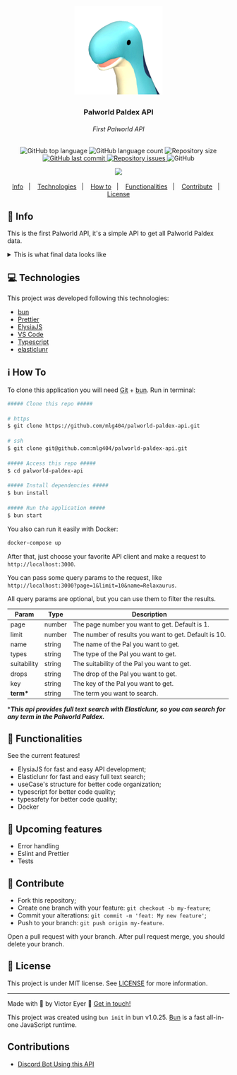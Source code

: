 <h1 align="center">
  <img alt="Palworld Paldex" title="Palworld Paldex" src=".github/pal.png" width="200px" />
</h1>

<h3 align="center">
  Palworld Paldex API
</h3>
<h6 align="center"><i>First Palworld API</i></h6>

<p align="center">
  <img alt="GitHub top language" src="https://img.shields.io/github/languages/top/mlg404/palworld-paldex-api.svg">

  <img alt="GitHub language count" src="https://img.shields.io/github/languages/count/mlg404/palworld-paldex-api.svg">

  <img alt="Repository size" src="https://img.shields.io/github/repo-size/mlg404/palworld-paldex-api.svg">
  <a href="https://github.com/mlg404/palworld-paldex-api/commits/master">
    <img alt="GitHub last commit" src="https://img.shields.io/github/last-commit/mlg404/palworld-paldex-api.svg">
  </a>

  <a href="https://github.com/mlg404/palworld-paldex-api/issues">
    <img alt="Repository issues" src="https://img.shields.io/github/issues/mlg404/palworld-paldex-api.svg">
  </a>

  <img alt="GitHub" src="https://img.shields.io/github/license/mlg404/palworld-paldex-api.svg">
</p>
<p align="center"><a href="https://www.buymeacoffee.com/mlg404"><img src="https://img.buymeacoffee.com/button-api/?text=Buy me a coffee&emoji=&slug=mlg404&button_colour=BD5FFF&font_colour=ffffff&font_family=Poppins&outline_colour=000000&coffee_colour=FFDD00" /></a></p>

<p align="center">
  <a href="#rocket-info">Info</a>&nbsp;&nbsp;&nbsp;|&nbsp;&nbsp;&nbsp;
  <a href="#computer-technologies">Technologies</a>&nbsp;&nbsp;&nbsp;|&nbsp;&nbsp;&nbsp;
  <a href="#information_source-how-to">How to</a>&nbsp;&nbsp;&nbsp;|&nbsp;&nbsp;&nbsp;
  <a href="#mag_right-functionalities">Functionalities</a>&nbsp;&nbsp;&nbsp;|&nbsp;&nbsp;&nbsp;
  <a href="#busts_in_silhouette-contribute">Contribute</a>&nbsp;&nbsp;&nbsp;|&nbsp;&nbsp;&nbsp;
  <a href="#memo-license">License</a>
</p>

## :rocket: Info

This is the first Palworld API, it's a simple API to get all Palworld Paldex data.

<details>
  <summary>This is what final data looks like</summary>

```json
{
  "content": [
    {
      "id": 85,
      "key": "085",
      "image": "/public/images/085.png",
      "name": "Relaxaurus",
      "wiki": "https://palworld.fandom.com/wiki/Relaxaurus",
      "types": ["dragon", "water"],
      "imageWiki": "https://static.wikia.nocookie.net/palworld/images/0/01/Relaxaurus_menu.png/",
      "suitability": [
        {
          "type": "watering",
          "level": 2
        },
        {
          "type": "transporting",
          "level": 1
        }
      ],
      "drops": ["high_quality_pal_oil", "ruby"],
      "aura": {
        "name": "hungry_missile",
        "description": "Can be ridden. Can rapidly fire a missile launcher while mounted."
      },
      "description": "Contrary to its blasé appearance, it's quite ferocious.\nIt perceives everything in its sight as prey and will stop at nothing to devour it.",
      "skills": [
        {
          "level": 1,
          "name": "dragon_cannon",
          "type": "dragon",
          "cooldown": 2,
          "power": 30,
          "description": "Hurls an energy ball imbued with draconic energy at an enemy.\n"
        },
        {
          "level": 7,
          "name": "aqua_gun",
          "type": "water",
          "cooldown": 4,
          "power": 40,
          "description": "Hurls a ball of water straight at an enemy.\n"
        },
        {
          "level": 15,
          "name": "dragon_burst",
          "type": "dragon",
          "cooldown": 10,
          "power": 55,
          "description": "Quickly discharges draconic energy, damaging those around it.\n"
        },
        {
          "level": 22,
          "name": "bubble_blast",
          "type": "water",
          "cooldown": 13,
          "power": 65,
          "description": "Fires numerous bubbles that slowly pursue an enemy.\n"
        },
        {
          "level": 30,
          "name": "draconic_breath",
          "type": "dragon",
          "cooldown": 15,
          "power": 70,
          "description": "Exhales breath imbued with draconic energy, dealing continuous damage to those in front of it.\n"
        },
        {
          "level": 40,
          "name": "aqua_burst",
          "type": "water",
          "cooldown": 30,
          "power": 100,
          "description": "Creates a giant ball of water and hurls it at an enemy.\n"
        },
        {
          "level": 50,
          "name": "dragon_meteor",
          "type": "dragon",
          "cooldown": 55,
          "power": 150,
          "description": "Calls down numerous small meteorites and launches them at an enemy.\n"
        }
      ]
    }
  ],
  "page": 1,
  "limit": 10,
  "count": 1,
  "total": 1
}
```

</details>

## :computer: Technologies

This project was developed following this technologies:

- [bun](https://bun.sh/)
- [Prettier](https://prettier.io/)
- [ElysiaJS](https://elysiajs.com/)
- [VS Code][vc]
- [Typescript](https://www.typescriptlang.org/)
- [elasticlunr](https://github.com/weixsong/elasticlunr.js)

## :information_source: How To

To clone this application you will need [Git](https://git-scm.com) + [bun](https://bun.sh/). Run in terminal:

```bash
##### Clone this repo #####

# https
$ git clone https://github.com/mlg404/palworld-paldex-api.git

# ssh
$ git clone git@github.com:mlg404/palworld-paldex-api.git

##### Access this repo #####
$ cd palworld-paldex-api

##### Install dependencies #####
$ bun install

##### Run the application #####
$ bun start
```

You also can run it easily with Docker:

```bash
docker-compose up
```

After that, just choose your favorite API client and make a request to `http://localhost:3000`.

You can pass some query params to the request, like `http://localhost:3000?page=1&limit=10&name=Relaxaurus`.

All query params are optional, but you can use them to filter the results.

| Param       | Type   | Description                                           |
| ----------- | ------ | ----------------------------------------------------- |
| page        | number | The page number you want to get. Default is 1.        |
| limit       | number | The number of results you want to get. Default is 10. |
| name        | string | The name of the Pal you want to get.                  |
| types       | string | The type of the Pal you want to get.                  |
| suitability | string | The suitability of the Pal you want to get.           |
| drops       | string | The drop of the Pal you want to get.                  |
| key         | string | The key of the Pal you want to get.                   |
| **term\***  | string | The term you want to search.                          |

\***_This api provides full text search with Elasticlunr, so you can search for any term in the Palworld Paldex._**

## :mag_right: Functionalities

See the current features!

- ElysiaJS for fast and easy API development;
- Elasticlunr for fast and easy full text search;
- useCase's structure for better code organization;
- typescript for better code quality;
- typesafety for better code quality;
- Docker

## :stars: Upcoming features

- Error handling
- Eslint and Prettier
- Tests

## :busts_in_silhouette: Contribute

- Fork this repository;
- Create one branch with your feature: `git checkout -b my-feature`;
- Commit your alterations: `git commit -m 'feat: My new feature'`;
- Push to your branch: `git push origin my-feature`.

Open a pull request with your branch. After pull request merge, you should delete your branch.
<br />

## :memo: License

This project is under MIT license. See [LICENSE](https://github.com/mlg404/palworld-paldex-api/blob/master/LICENSE) for more information.

---

Made with 💙 by Victor Eyer :wave: [Get in touch!](https://www.linkedin.com/in/victoreyer/)

[vc]: https://code.visualstudio.com/

This project was created using `bun init` in bun v1.0.25. [Bun](https://bun.sh) is a fast all-in-one JavaScript runtime.

## Contributions

- [Discord Bot Using this API](https://github.com/nibalizer/palbot-rs/)

